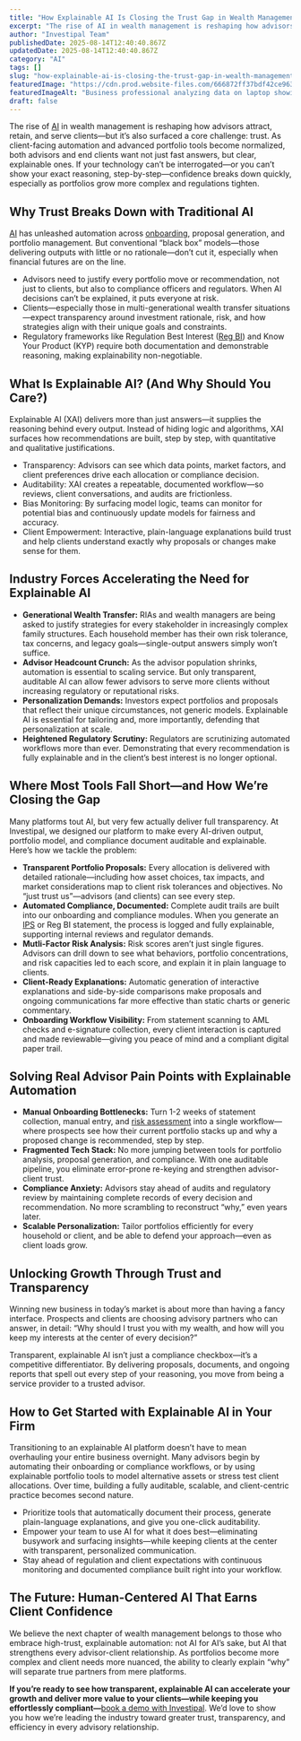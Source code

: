 ```yaml
---
title: "How Explainable AI Is Closing the Trust Gap in Wealth Management"
excerpt: "The rise of AI in wealth management is reshaping how advisors attract, retain, and serve clients-but it’s also surfaced a core challenge: trust."
author: "Investipal Team"
publishedDate: 2025-08-14T12:40:40.867Z
updatedDate: 2025-08-14T12:40:40.867Z
category: "AI"
tags: []
slug: "how-explainable-ai-is-closing-the-trust-gap-in-wealth-management"
featuredImage: "https://cdn.prod.website-files.com/666872ff37bdf42ce9637d77/689d91cfed4da7853f72b7e4_pexels-photo-6153354.jpeg"
featuredImageAlt: "Business professional analyzing data on laptop showing AI-driven wealth management transparency and trust"
draft: false
---
```

<p>The rise of <a href="/blog/tag/ai">AI</a> in wealth management is reshaping how advisors attract, retain, and serve clients—but it’s also surfaced a core challenge: trust. As client-facing automation and advanced portfolio tools become normalized, both advisors and end clients want not just fast answers, but clear, explainable ones. If your technology can’t be interrogated—or you can’t show your exact reasoning, step-by-step—confidence breaks down quickly, especially as portfolios grow more complex and regulations tighten.</p>

<h2>Why Trust Breaks Down with Traditional AI</h2>
<p><a href="/blog/tag/ai">AI</a> has unleashed automation across <a href="/blog/category/onboarding">onboarding</a>, proposal generation, and portfolio management. But conventional “black box” models—those delivering outputs with little or no rationale—don’t cut it, especially when financial futures are on the line.</p>
<ul><li>Advisors need to justify every portfolio move or recommendation, not just to clients, but also to compliance officers and regulators. When AI decisions can’t be explained, it puts everyone at risk.</li><li>Clients—especially those in multi-generational wealth transfer situations—expect transparency around investment rationale, risk, and how strategies align with their unique goals and constraints.</li><li>Regulatory frameworks like Regulation Best Interest (<a href="/features/regulation-best-interest-generator">Reg BI</a>) and Know Your Product (KYP) require both documentation and demonstrable reasoning, making explainability non-negotiable.</li></ul>

<h2>What Is Explainable AI? (And Why Should You Care?)</h2>
<p>Explainable AI (XAI) delivers more than just answers—it supplies the reasoning behind every output. Instead of hiding logic and algorithms, XAI surfaces how recommendations are built, step by step, with quantitative and qualitative justifications.</p>
<ul><li>Transparency: Advisors can see which data points, market factors, and client preferences drive each allocation or compliance decision.</li><li>Auditability: XAI creates a repeatable, documented workflow—so reviews, client conversations, and audits are frictionless.</li><li>Bias Monitoring: By surfacing model logic, teams can monitor for potential bias and continuously update models for fairness and accuracy.</li><li>Client Empowerment: Interactive, plain-language explanations build trust and help clients understand exactly why proposals or changes make sense for them.</li></ul>

<h2>Industry Forces Accelerating the Need for Explainable AI</h2>
<ul><li><strong>Generational Wealth Transfer:</strong> RIAs and wealth managers are being asked to justify strategies for every stakeholder in increasingly complex family structures. Each household member has their own risk tolerance, tax concerns, and legacy goals—single-output answers simply won’t suffice.</li><li><strong>Advisor Headcount Crunch:</strong> As the advisor population shrinks, automation is essential to scaling service. But only transparent, auditable AI can allow fewer advisors to serve more clients without increasing regulatory or reputational risks.</li><li><strong>Personalization Demands:</strong> Investors expect portfolios and proposals that reflect their unique circumstances, not generic models. Explainable AI is essential for tailoring and, more importantly, defending that personalization at scale.</li><li><strong>Heightened Regulatory Scrutiny:</strong> Regulators are scrutinizing automated workflows more than ever. Demonstrating that every recommendation is fully explainable and in the client’s best interest is no longer optional.</li></ul>

<h2>Where Most Tools Fall Short—and How We’re Closing the Gap</h2>
<p>Many platforms tout AI, but very few actually deliver full transparency. At Investipal, we designed our platform to make every AI-driven output, portfolio model, and compliance document auditable and explainable. Here’s how we tackle the problem:</p>
<ul><li><strong>Transparent Portfolio Proposals:</strong> Every allocation is delivered with detailed rationale—including how asset choices, tax impacts, and market considerations map to client risk tolerances and objectives. No “just trust us”—advisors (and clients) can see every step.</li><li><strong>Automated Compliance, Documented:</strong> Complete audit trails are built into our onboarding and compliance modules. When you generate an <a href="/features/investment-policy-statements">IPS</a> or Reg BI statement, the process is logged and fully explainable, supporting internal reviews and regulator demands.</li><li><strong>Mutli-Factor Risk Analysis:</strong> Risk scores aren’t just single figures. Advisors can drill down to see what behaviors, portfolio concentrations, and risk capacities led to each score, and explain it in plain language to clients.</li><li><strong>Client-Ready Explanations:</strong> Automatic generation of interactive explanations and side-by-side comparisons make proposals and ongoing communications far more effective than static charts or generic commentary.</li><li><strong>Onboarding Workflow Visibility:</strong> From statement scanning to AML checks and e-signature collection, every client interaction is captured and made reviewable—giving you peace of mind and a compliant digital paper trail.</li></ul>

<h2>Solving Real Advisor Pain Points with Explainable Automation</h2>
<ul><li><strong>Manual Onboarding Bottlenecks:</strong> Turn 1-2 weeks of statement collection, manual entry, and <a href="/features/risk-management">risk assessment</a> into a single workflow—where prospects see how their current portfolio stacks up and why a proposed change is recommended, step by step.</li><li><strong>Fragmented Tech Stack:</strong> No more jumping between tools for portfolio analysis, proposal generation, and compliance. With one auditable pipeline, you eliminate error-prone re-keying and strengthen advisor-client trust.</li><li><strong>Compliance Anxiety:</strong> Advisors stay ahead of audits and regulatory review by maintaining complete records of every decision and recommendation. No more scrambling to reconstruct “why,” even years later.</li><li><strong>Scalable Personalization:</strong> Tailor portfolios efficiently for every household or client, and be able to defend your approach—even as client loads grow.</li></ul>

<h2>Unlocking Growth Through Trust and Transparency</h2>
<p>Winning new business in today’s market is about more than having a fancy interface. Prospects and clients are choosing advisory partners who can answer, in detail: “Why should I trust you with my wealth, and how will you keep my interests at the center of every decision?”</p>
<p>Transparent, explainable AI isn’t just a compliance checkbox—it’s a competitive differentiator. By delivering proposals, documents, and ongoing reports that spell out every step of your reasoning, you move from being a service provider to a trusted advisor.</p>

<h2>How to Get Started with Explainable AI in Your Firm</h2>
<p>Transitioning to an explainable AI platform doesn’t have to mean overhauling your entire business overnight. Many advisors begin by automating their onboarding or compliance workflows, or by using explainable portfolio tools to model alternative assets or stress test client allocations. Over time, building a fully auditable, scalable, and client-centric practice becomes second nature.</p>
<ul><li>Prioritize tools that automatically document their process, generate plain-language explanations, and give you one-click auditability.</li><li>Empower your team to use AI for what it does best—eliminating busywork and surfacing insights—while keeping clients at the center with transparent, personalized communication.</li><li>Stay ahead of regulation and client expectations with continuous monitoring and documented compliance built right into your workflow.</li></ul>

<h2>The Future: Human-Centered AI That Earns Client Confidence</h2>
<p>We believe the next chapter of wealth management belongs to those who embrace high-trust, explainable automation: not AI for AI’s sake, but AI that strengthens every advisor-client relationship. As portfolios become more complex and client needs more nuanced, the ability to clearly explain “why” will separate true partners from mere platforms.</p>

<p><strong>If you’re ready to see how transparent, explainable AI can accelerate your growth and deliver more value to your clients—while keeping you effortlessly compliant—</strong><a href="/book-demo">book a demo with Investipal</a>. We’d love to show you how we’re leading the industry toward greater trust, transparency, and efficiency in every advisory relationship.</p>
